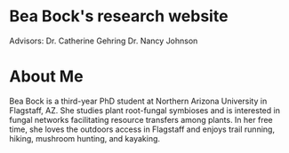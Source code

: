 # Bea Bock's research website
 
 
Advisors:
Dr. Catherine Gehring
Dr. Nancy Johnson

# About Me

Bea Bock is a third-year PhD student at Northern Arizona University in Flagstaff, AZ. She studies plant root-fungal symbioses and is interested in fungal networks facilitating resource transfers among plants. In her free time, she loves the outdoors access in Flagstaff and enjoys trail running, hiking, mushroom hunting, and kayaking. 
